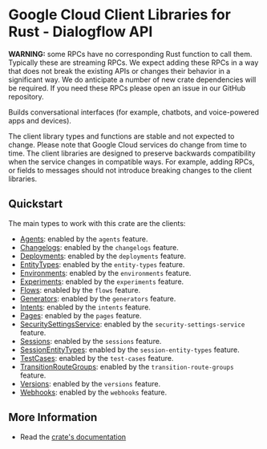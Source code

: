 # Google Cloud Client Libraries for Rust - Dialogflow API

<!-- Code generated by sidekick. DO NOT EDIT. -->


**WARNING:** some RPCs have no corresponding Rust function to call them.
Typically these are streaming RPCs. We expect adding these RPCs in a
way that does not break the existing APIs or changes their behavior in a
significant way. We do anticipate a number of new crate dependencies
will be required. If you need these RPCs please open an issue in our
GitHub repository.

Builds conversational interfaces (for example, chatbots, and voice-powered
apps and devices).

The client library types and functions are stable and not expected to change.
Please note that Google Cloud services do change from time to time. The client
libraries are designed to preserve backwards compatibility when the service
changes in compatible ways. For example, adding RPCs, or fields to messages
should not introduce breaking changes to the client libraries.

## Quickstart

The main types to work with this crate are the clients:

- [Agents]: enabled by the `agents` feature.
- [Changelogs]: enabled by the `changelogs` feature.
- [Deployments]: enabled by the `deployments` feature.
- [EntityTypes]: enabled by the `entity-types` feature.
- [Environments]: enabled by the `environments` feature.
- [Experiments]: enabled by the `experiments` feature.
- [Flows]: enabled by the `flows` feature.
- [Generators]: enabled by the `generators` feature.
- [Intents]: enabled by the `intents` feature.
- [Pages]: enabled by the `pages` feature.
- [SecuritySettingsService]: enabled by the `security-settings-service` feature.
- [Sessions]: enabled by the `sessions` feature.
- [SessionEntityTypes]: enabled by the `session-entity-types` feature.
- [TestCases]: enabled by the `test-cases` feature.
- [TransitionRouteGroups]: enabled by the `transition-route-groups` feature.
- [Versions]: enabled by the `versions` feature.
- [Webhooks]: enabled by the `webhooks` feature.

## More Information

- Read the [crate's documentation](https://docs.rs/google-cloud-dialogflow-cx-v3/latest/google-cloud-dialogflow-cx-v3)

[Agents]: https://docs.rs/google-cloud-dialogflow-cx-v3/latest/google_cloud_dialogflow_cx_v3/client/struct.Agents.html
[Changelogs]: https://docs.rs/google-cloud-dialogflow-cx-v3/latest/google_cloud_dialogflow_cx_v3/client/struct.Changelogs.html
[Deployments]: https://docs.rs/google-cloud-dialogflow-cx-v3/latest/google_cloud_dialogflow_cx_v3/client/struct.Deployments.html
[EntityTypes]: https://docs.rs/google-cloud-dialogflow-cx-v3/latest/google_cloud_dialogflow_cx_v3/client/struct.EntityTypes.html
[Environments]: https://docs.rs/google-cloud-dialogflow-cx-v3/latest/google_cloud_dialogflow_cx_v3/client/struct.Environments.html
[Experiments]: https://docs.rs/google-cloud-dialogflow-cx-v3/latest/google_cloud_dialogflow_cx_v3/client/struct.Experiments.html
[Flows]: https://docs.rs/google-cloud-dialogflow-cx-v3/latest/google_cloud_dialogflow_cx_v3/client/struct.Flows.html
[Generators]: https://docs.rs/google-cloud-dialogflow-cx-v3/latest/google_cloud_dialogflow_cx_v3/client/struct.Generators.html
[Intents]: https://docs.rs/google-cloud-dialogflow-cx-v3/latest/google_cloud_dialogflow_cx_v3/client/struct.Intents.html
[Pages]: https://docs.rs/google-cloud-dialogflow-cx-v3/latest/google_cloud_dialogflow_cx_v3/client/struct.Pages.html
[SecuritySettingsService]: https://docs.rs/google-cloud-dialogflow-cx-v3/latest/google_cloud_dialogflow_cx_v3/client/struct.SecuritySettingsService.html
[Sessions]: https://docs.rs/google-cloud-dialogflow-cx-v3/latest/google_cloud_dialogflow_cx_v3/client/struct.Sessions.html
[SessionEntityTypes]: https://docs.rs/google-cloud-dialogflow-cx-v3/latest/google_cloud_dialogflow_cx_v3/client/struct.SessionEntityTypes.html
[TestCases]: https://docs.rs/google-cloud-dialogflow-cx-v3/latest/google_cloud_dialogflow_cx_v3/client/struct.TestCases.html
[TransitionRouteGroups]: https://docs.rs/google-cloud-dialogflow-cx-v3/latest/google_cloud_dialogflow_cx_v3/client/struct.TransitionRouteGroups.html
[Versions]: https://docs.rs/google-cloud-dialogflow-cx-v3/latest/google_cloud_dialogflow_cx_v3/client/struct.Versions.html
[Webhooks]: https://docs.rs/google-cloud-dialogflow-cx-v3/latest/google_cloud_dialogflow_cx_v3/client/struct.Webhooks.html
